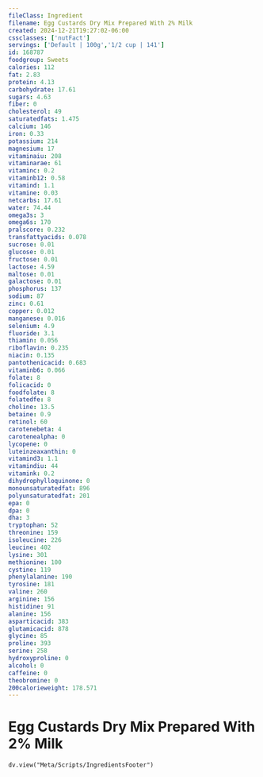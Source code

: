 ```yaml
---
fileClass: Ingredient
filename: Egg Custards Dry Mix Prepared With 2% Milk
created: 2024-12-21T19:27:02-06:00
cssclasses: ['nutFact']
servings: ['Default | 100g','1/2 cup | 141']
id: 168787
foodgroup: Sweets
calories: 112
fat: 2.83
protein: 4.13
carbohydrate: 17.61
sugars: 4.63
fiber: 0
cholesterol: 49
saturatedfats: 1.475
calcium: 146
iron: 0.33
potassium: 214
magnesium: 17
vitaminaiu: 208
vitaminarae: 61
vitaminc: 0.2
vitaminb12: 0.58
vitamind: 1.1
vitamine: 0.03
netcarbs: 17.61
water: 74.44
omega3s: 3
omega6s: 170
pralscore: 0.232
transfattyacids: 0.078
sucrose: 0.01
glucose: 0.01
fructose: 0.01
lactose: 4.59
maltose: 0.01
galactose: 0.01
phosphorus: 137
sodium: 87
zinc: 0.61
copper: 0.012
manganese: 0.016
selenium: 4.9
fluoride: 3.1
thiamin: 0.056
riboflavin: 0.235
niacin: 0.135
pantothenicacid: 0.683
vitaminb6: 0.066
folate: 8
folicacid: 0
foodfolate: 8
folatedfe: 8
choline: 13.5
betaine: 0.9
retinol: 60
carotenebeta: 4
carotenealpha: 0
lycopene: 0
luteinzeaxanthin: 0
vitamind3: 1.1
vitamindiu: 44
vitamink: 0.2
dihydrophylloquinone: 0
monounsaturatedfat: 896
polyunsaturatedfat: 201
epa: 0
dpa: 0
dha: 3
tryptophan: 52
threonine: 159
isoleucine: 226
leucine: 402
lysine: 301
methionine: 100
cystine: 119
phenylalanine: 190
tyrosine: 181
valine: 260
arginine: 156
histidine: 91
alanine: 156
asparticacid: 383
glutamicacid: 878
glycine: 85
proline: 393
serine: 258
hydroxyproline: 0
alcohol: 0
caffeine: 0
theobromine: 0
200calorieweight: 178.571
---
```


# Egg Custards Dry Mix Prepared With 2% Milk

```dataviewjs
dv.view("Meta/Scripts/IngredientsFooter")
```